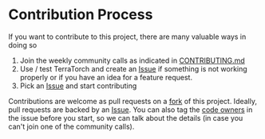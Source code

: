 # Contribution Process

If you want to contribute to this project, there are many valuable ways in doing so

1. Join the weekly community calls as indicated in [CONTRIBUTING.md](CONTRIBUTING.md)
1. Use / test TerraTorch and create an [Issue](https://github.com/IBM/terratorch/issues) if something is not working properly or if you have an idea for a feature request.
1. Pick an [Issue](https://github.com/IBM/terratorch/issues) and start contributing

Contributions are welcome as pull requests on a [fork](https://github.com/IBM/terratorch/fork) of this project. Ideally, pull requests are backed by an [Issue](https://github.com/IBM/terratorch/issues). You can also tag the [code owners](https://github.com/IBM/terratorch/blob/main/CODEOWNERS) in the issue before you start, so we can talk about the details (in case you can't join one of the community calls).